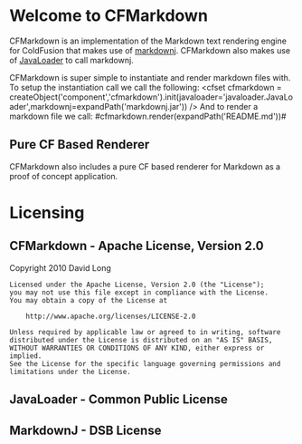 Welcome to CFMarkdown
=====================
CFMarkdown is an implementation of the Markdown text rendering engine for ColdFusion that makes use of [markdownj](http://github.com/davidlong03/markdownj).  CFMarkdown also makes use of [JavaLoader](http://javaloader.riaforge.org/) to call markdownj.

CFMarkdown is super simple to instantiate and render markdown files with.
To setup the instantiation call we call the following:
	<cfset cfmarkdown = createObject('component','cfmarkdown').init(javaloader='javaloader.JavaLoader',markdownj=expandPath('markdownj.jar')) />
And to render a markdown file we call:
	<cfoutput>#cfmarkdown.render(expandPath('README.md'))#</cfoutput>

Pure CF Based Renderer
----------------------
CFMarkdown also includes a pure CF based renderer for Markdown as a proof of concept application.

Licensing
=======
CFMarkdown - Apache License, Version 2.0
----------------------------------------
Copyright 2010 David Long

	Licensed under the Apache License, Version 2.0 (the "License");
	you may not use this file except in compliance with the License.
	You may obtain a copy of the License at
	
		http://www.apache.org/licenses/LICENSE-2.0
	
	Unless required by applicable law or agreed to in writing, software
	distributed under the License is distributed on an "AS IS" BASIS,
	WITHOUT WARRANTIES OR CONDITIONS OF ANY KIND, either express or implied.
	See the License for the specific language governing permissions and
	limitations under the License.

JavaLoader - Common Public License
----------------------------------
MarkdownJ - DSB License
-----------------------